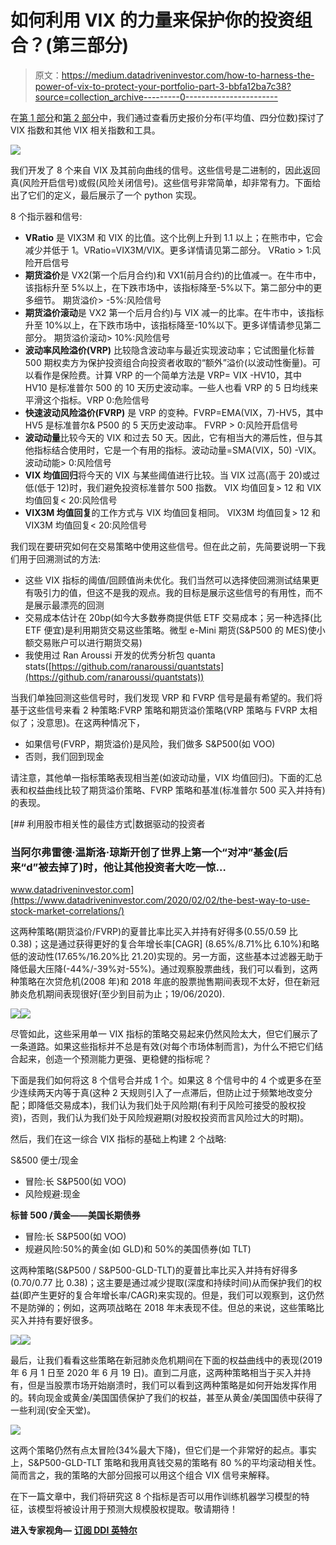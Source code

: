 # 如何利用 VIX 的力量来保护你的投资组合？(第三部分)

> 原文：<https://medium.datadriveninvestor.com/how-to-harness-the-power-of-vix-to-protect-your-portfolio-part-3-bbfa12ba7c38?source=collection_archive---------0----------------------->

在[第 1 部分](https://medium.com/@bertrandlenezet/how-to-harness-the-power-of-vix-to-protect-your-stocks-etfs-portfolio-part-2-755dde1ff5fa?source=friends_link&sk=37aded615c585fb35b2bf92e2d02ee80)和[第 2 部分](https://medium.com/@bertrandlenezet/how-to-harness-the-power-of-vix-to-protect-your-stocks-etfs-portfolio-part-2-755dde1ff5fa?source=friends_link&sk=37aded615c585fb35b2bf92e2d02ee80)中，我们通过查看历史报价分布(平均值、四分位数)探讨了 VIX 指数和其他 VIX 相关指数和工具。

![](img/0192e4a7d8de7aeeaeeb0e8671df490c.png)

我们开发了 8 个来自 VIX 及其前向曲线的信号。这些信号是二进制的，因此返回真(风险开启信号)或假(风险关闭信号)。这些信号非常简单，却非常有力。下面给出了它们的定义，最后展示了一个 python 实现。

8 个指示器和信号:

*   **VRatio** 是 VIX3M 和 VIX 的比值。这个比例上升到 1.1 以上；在熊市中，它会减少并低于 1。VRatio=VIX3M/VIX。更多详情请见第二部分。
    VRatio > 1:风险开启信号
*   **期货溢价**是 VX2(第一个后月合约)和 VX1(前月合约)的比值减一。在牛市中，该指标升至 5%以上，在下跌市场中，该指标降至-5%以下。第二部分中的更多细节。
    期货溢价> -5%:风险信号
*   **期货溢价滚动**是 VX2 第一个后月合约)与 VIX 减一的比率。在牛市中，该指标升至 10%以上，在下跌市场中，该指标降至-10%以下。更多详情请参见第二部分。
    期货溢价滚动> 10%:风险信号
*   **波动率风险溢价(VRP)** 比较隐含波动率与最近实现波动率；它试图量化标普 500 期权卖方为保护投资组合向投资者收取的“额外”溢价(以波动性衡量)。可以看作是保险费。计算 VRP 的一个简单方法是 VRP= VIX -HV10，其中 HV10 是标准普尔 500 的 10 天历史波动率。一些人也看 VRP 的 5 日均线来平滑这个指标。VRP 0:危险信号
*   **快速波动风险溢价(FVRP)** 是 VRP 的变种。FVRP=EMA(VIX，7)-HV5，其中 HV5 是标准普尔& P500 的 5 天历史波动率。
    FVRP > 0:风险开启信号
*   **波动动量**比较今天的 VIX 和过去 50 天。因此，它有相当大的滞后性，但与其他指标结合使用时，它是一个有用的指标。波动动量=SMA(VIX，50) -VIX。
    波动动能> 0:风险信号
*   **VIX 均值回归**将今天的 VIX 与某些阈值进行比较。当 VIX 过高(高于 20)或过低(低于 12)时，我们避免投资标准普尔 500 指数。
    VIX 均值回复> 12 和 VIX 均值回复< 20:风险信号
*   **VIX3M 均值回复**的工作方式与 VIX 均值回复相同。
    VIX3M 均值回复> 12 和 VIX3M 均值回复< 20:风险信号

我们现在要研究如何在交易策略中使用这些信号。但在此之前，先简要说明一下我们用于回溯测试的方法:

*   这些 VIX 指标的阈值/回顾值尚未优化。我们当然可以选择使回溯测试结果更有吸引力的值，但这不是我的观点。我的目标是展示这些信号的有用性，而不是展示最漂亮的回测
*   交易成本估计在 20bp(如今大多数券商提供低 ETF 交易成本；另一种选择(比 ETF 便宜)是利用期货交易这些策略。微型 e-Mini 期货(S&P500 的 MES)使小额交易账户可以进行期货交易)
*   我使用过 Ran Aroussi 开发的优秀分析包 quanta stats([https://github.com/ranaroussi/quantstats](https://github.com/ranaroussi/quantstats))

当我们单独回测这些信号时，我们发现 VRP 和 FVRP 信号是最有希望的。我们将基于这些信号来看 2 种策略:FVRP 策略和期货溢价策略(VRP 策略与 FVRP 太相似了；没意思)。在这两种情况下，

*   如果信号(FVRP，期货溢价)是风险，我们做多 S&P500(如 VOO)
*   否则，我们回到现金

请注意，其他单一指标策略表现相当差(如波动动量，VIX 均值回归)。下面的汇总表和权益曲线比较了期货溢价策略、FVRP 策略和基准(标准普尔 500 买入并持有)的表现。

[](https://www.datadriveninvestor.com/2020/02/02/the-best-way-to-use-stock-market-correlations/) [## 利用股市相关性的最佳方式|数据驱动的投资者

### 当阿尔弗雷德·温斯洛·琼斯开创了世界上第一个“对冲”基金(后来“d”被去掉了)时，他让其他投资者大吃一惊…

www.datadriveninvestor.com](https://www.datadriveninvestor.com/2020/02/02/the-best-way-to-use-stock-market-correlations/) 

这两种策略(期货溢价/FVRP)的夏普比率比买入并持有好得多(0.55/0.59 比 0.38)；这是通过获得更好的复合年增长率[CAGR] (8.65%/8.71%比 6.10%)和略低的波动性(17.65%/16.20%比 21.20)实现的。另一方面，这些基本过滤器无助于降低最大压降(-44%/-39%对-55%)。通过观察股票曲线，我们可以看到，这两种策略在次贷危机(2008 年)和 2018 年底的股票抛售期间表现不太好，但在新冠肺炎危机期间表现很好(至少到目前为止；19/06/2020).

![](img/0514680e9435bbd5db1ae62c79c2c40e.png)![](img/aeef5ffed7d4a24c2f905b35d1b7a9f1.png)

尽管如此，这些采用单一 VIX 指标的策略交易起来仍然风险太大，但它们展示了一条道路。如果这些指标并不总是有效(对每个市场体制而言)，为什么不把它们结合起来，创造一个预测能力更强、更稳健的指标呢？

下面是我们如何将这 8 个信号合并成 1 个。如果这 8 个信号中的 4 个或更多在至少连续两天内等于真(这种 2 天规则引入了一点滞后，但防止过于频繁地改变分配；即降低交易成本)，我们认为我们处于风险期(有利于风险可接受的股权投资)，否则，我们认为我们处于风险规避期(对股权投资而言风险过大的时期)。

然后，我们在这一综合 VIX 指标的基础上构建 2 个战略:

S&500 便士/现金

*   冒险:长 S&P500(如 VOO)
*   风险规避:现金

**标普 500 /黄金——美国长期债券**

*   冒险:长 S&P500(如 VOO)
*   规避风险:50%的黄金(如 GLD)和 50%的美国债券(如 TLT)

这两种策略(S&P500 / S&P500-GLD-TLT)的夏普比率比买入并持有好得多(0.70/0.77 比 0.38)；这主要是通过减少提取(深度和持续时间)从而保护我们的权益(即产生更好的复合年增长率/CAGR)来实现的。但是，我们可以观察到，这仍然不是防弹的；例如，这两项战略在 2018 年末表现不佳。但总的来说，这些策略比买入并持有要好很多。

![](img/d3ab162630a00f792a346ecb41f86e8d.png)![](img/58762ad85a42250e15fa130f9edac0ba.png)

最后，让我们看看这些策略在新冠肺炎危机期间在下面的权益曲线中的表现(2019 年 6 月 1 日至 2020 年 6 月 19 日)。直到二月底，这两种策略相当于买入并持有，但是当股票市场开始崩溃时，我们可以看到这两种策略是如何开始发挥作用的。转向现金或黄金/美国国债保护了我们的权益，甚至从黄金/美国国债中获得了一些利润(安全天堂)。

![](img/3c4393387668e70cad9baf5098a06605.png)

这两个策略仍然有点太冒险(34%最大下降)，但它们是一个非常好的起点。事实上，S&P500-GLD-TLT 策略和我用真钱交易的策略有 80 %的平均滚动相关性。简而言之，我的策略的大部分回报可以用这个组合 VIX 信号来解释。

在下一篇文章中，我们将研究这 8 个指标是否可以用作训练机器学习模型的特征，该模型将被设计用于预测大规模股权提取。敬请期待！

**进入专家视角—** [**订阅 DDI 英特尔**](https://datadriveninvestor.com/ddi-intel)